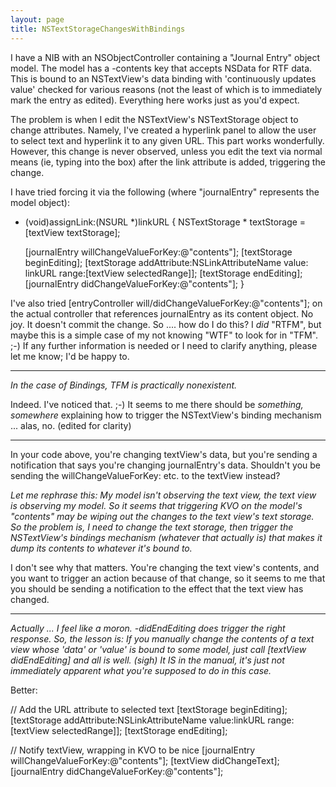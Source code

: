 ```yaml
---
layout: page
title: NSTextStorageChangesWithBindings
---
```




I have a NIB with an NSObjectController containing a "Journal Entry" object model. The model has a -contents key that accepts NSData for RTF data. This is bound to an NSTextView's data binding with 'continuously updates value' checked for various reasons (not the least of which is to immediately mark the entry as edited). Everything here works just as you'd expect.

The problem is when I edit the NSTextView's NSTextStorage object to change attributes. Namely, I've created a hyperlink panel to allow the user to select text and hyperlink it to any given URL. This part works wonderfully. However, this change is never observed, unless you edit the text via normal means (ie, typing into the box) after the link attribute is added, triggering the change.

I have tried forcing it via the following (where "journalEntry" represents the model object):

    
- (void)assignLink:(NSURL *)linkURL
{
     NSTextStorage * textStorage = [textView textStorage];

     [journalEntry willChangeValueForKey:@"contents"];
     [textStorage beginEditing];
     [textStorage addAttribute:NSLinkAttributeName 
          value: linkURL range:[textView selectedRange]];
     [textStorage endEditing];
     [journalEntry didChangeValueForKey:@"contents"];
}


I've also tried [entryController will/didChangeValueForKey:@"contents"]; on the actual controller that references journalEntry as its content object. No joy. It doesn't commit the change. So .... how do I do this? I *did* "RTFM", but maybe this is a simple case of my not knowing "WTF" to look for in "TFM". ;-) If any further information is needed or I need to clarify anything, please let me know; I'd be happy to.

----

*In the case of Bindings, TFM is practically nonexistent.*

Indeed. I've noticed that. ;-) It seems to me there should be *something, somewhere* explaining how to trigger the NSTextView's binding mechanism  ... alas, no. (edited for clarity)

----

In your code above, you're changing     textView's data, but you're sending a notification that says you're changing     journalEntry's data. Shouldn't you be sending the     willChangeValueForKey: etc. to the     textView instead?

*Let me rephrase this: My model isn't observing the text view, the text view is observing my model. So it seems that triggering KVO on the model's "contents" may be wiping out the changes to the text view's text storage. So the problem is, I need to change the text storage, then trigger the NSTextView's bindings mechanism (whatever that actually is) that makes it dump its contents to whatever it's bound to.*

I don't see why that matters. You're changing the text view's contents, and you want to trigger an action because of that change, so it seems to me that you should be sending a notification to the effect that the text view has changed.

----

*Actually ... I feel like a moron. -didEndEditing does trigger the right response. So, the lesson is: If you manually change the contents of a text view whose 'data' or 'value' is bound to some model, just call [textView didEndEditing] and all is well. (sigh) It IS in the manual, it's just not immediately apparent what you're supposed to do in this case.*

Better:
    
// Add the URL attribute to selected text
[textStorage beginEditing];
[textStorage addAttribute:NSLinkAttributeName 
     value:linkURL range:[textView selectedRange]];
[textStorage endEditing];

// Notify textView, wrapping in KVO to be nice
[journalEntry willChangeValueForKey:@"contents"];
[textView didChangeText];
[journalEntry didChangeValueForKey:@"contents"];

